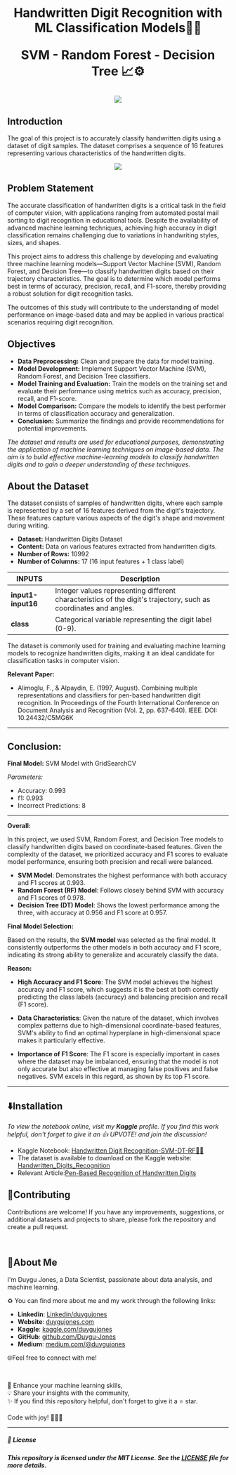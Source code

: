 <h1 align="center">
Handwritten Digit Recognition with ML Classification Models🔢📝
  
SVM - Random Forest - Decision Tree 📈⚙️
</h1>

<p align="center">
  <img src="https://github.com/Duygu-Jones/Machine-Learning-Projects/blob/main/HandWritten_Digit_Recognition_Multi-Class/img/digits2x.png?raw=true"
">
</p>

## Introduction

The goal of this project is to accurately classify handwritten digits using a dataset of digit samples. The dataset comprises a sequence of 16 features representing various characteristics of the handwritten digits.

<p align="center">
  <img src="https://github.com/Duygu-Jones/Machine-Learning-Projects/blob/main/HandWritten_Digit_Recognition_Multi-Class/img/digits3.png?raw=true"
">
</p>


## Problem Statement
The accurate classification of handwritten digits is a critical task in the field of computer vision, with applications ranging from automated postal mail sorting to digit recognition in educational tools. Despite the availability of advanced machine learning techniques, achieving high accuracy in digit classification remains challenging due to variations in handwriting styles, sizes, and shapes. 

This project aims to address this challenge by developing and evaluating three machine learning models—Support Vector Machine (SVM), Random Forest, and Decision Tree—to classify handwritten digits based on their trajectory characteristics. The goal is to determine which model performs best in terms of accuracy, precision, recall, and F1-score, thereby providing a robust solution for digit recognition tasks.

The outcomes of this study will contribute to the understanding of model performance on image-based data and may be applied in various practical scenarios requiring digit recognition.


## Objectives

- **Data Preprocessing:** Clean and prepare the data for model training.
- **Model Development:** Implement Support Vector Machine (SVM), Random Forest, and Decision Tree classifiers.
- **Model Training and Evaluation:** Train the models on the training set and evaluate their performance using metrics such as accuracy, precision, recall, and F1-score.
- **Model Comparison:** Compare the models to identify the best performer in terms of classification accuracy and generalization.
- **Conclusion:** Summarize the findings and provide recommendations for potential improvements.

*The dataset and results are used for educational purposes, demonstrating the application of machine learning techniques on image-based data. The aim is to build effective machine-learning models to classify handwritten digits and to gain a deeper understanding of these techniques.*


## About the Dataset

The dataset consists of samples of handwritten digits, where each sample is represented by a set of 16 features derived from the digit's trajectory. These features capture various aspects of the digit's shape and movement during writing.

- **Dataset:** Handwritten Digits Dataset
- **Content:** Data on various features extracted from handwritten digits.
- **Number of Rows:** 10992
- **Number of Columns:** 17 (16 input features + 1 class label)


| **INPUTS**      | **Description**                                                                                     |
|-----------------|-----------------------------------------------------------------------------------------------------|
| **input1-input16** | Integer values representing different characteristics of the digit's trajectory, such as coordinates and angles. |
| **class**       | Categorical variable representing the digit label (0-9).                                            |


The dataset is commonly used for training and evaluating machine learning models to recognize handwritten digits, making it an ideal candidate for classification tasks in computer vision.


**Relevant Paper:**
- Alimoglu, F., & Alpaydin, E. (1997, August). Combining multiple representations and classifiers for pen-based handwritten digit recognition. In Proceedings of the Fourth International Conference on Document Analysis and Recognition (Vol. 2, pp. 637-640). IEEE. DOI: 10.24432/C5MG6K  
----

## Conclusion:

**Final Model:** SVM Model with GridSearchCV 

*Parameters:*
- Accuracy: 0.993 
- f1: 0.993   
- Incorrect Predictions: 8
---

**Overall:**

In this project, we used SVM, Random Forest, and Decision Tree models to classify handwritten digits based on coordinate-based features. Given the complexity of the dataset, we prioritized accuracy and F1 scores to evaluate model performance, ensuring both precision and recall were balanced.

- **SVM Model**: Demonstrates the highest performance with both accuracy and F1 scores at 0.993.
- **Random Forest (RF) Model**: Follows closely behind SVM with accuracy and F1 scores of 0.978.
- **Decision Tree (DT) Model**: Shows the lowest performance among the three, with accuracy at 0.956 and F1 score at 0.957.

**Final Model Selection:**

Based on the results, the **SVM model** was selected as the final model. It consistently outperforms the other models in both accuracy and F1 score, indicating its strong ability to generalize and accurately classify the data.

**Reason:**

- **High Accuracy and F1 Score**: The SVM model achieves the highest accuracy and F1 score, which suggests it is the best at both correctly predicting the class labels (accuracy) and balancing precision and recall (F1 score).
  
- **Data Characteristics**: Given the nature of the dataset, which involves complex patterns due to high-dimensional coordinate-based features, SVM's ability to find an optimal hyperplane in high-dimensional space makes it particularly effective.

- **Importance of F1 Score**: The F1 score is especially important in cases where the dataset may be imbalanced, ensuring that the model is not only accurate but also effective at managing false positives and false negatives. SVM excels in this regard, as shown by its top F1 score.
---

## ⬇️Installation

*To view the notebook online, visit my **Kaggle** profile.*
*If you find this work helpful, don't forget to give it an 👍 UPVOTE! and join the discussion!*

 - Kaggle Notebook: [Handwritten Digit Recognition-SVM-DT-RF🔢📝](https://www.kaggle.com/code/duygujones/handwritten-digit-recognition-svm-dt-rf)
 - The dataset is available to download on the Kaggle website: [Handwritten_Digits_Recognition](https://www.kaggle.com/datasets/duygujones/pen-based-handwritten-digit)
 - Relevant Article:[Pen-Based Recognition of Handwritten Digits](https://archive.ics.uci.edu/dataset/81/pen+based+recognition+of+handwritten+digits)

## 🤝Contributing

Contributions are welcome! If you have any improvements, suggestions, or additional datasets and projects to share, please fork the repository and create a pull request.

<br>

## 🌱About Me

I'm Duygu Jones, a Data Scientist, passionate about data analysis, and machine learning.

♻️ You can find more about me and my work through the following links:

- **Linkedin**: [Linkedin/duygujones](https://www.linkedin.com/in/duygujones/)
- **Website**: [duygujones.com](https://duygujones.vercel.app/)
- **Kaggle**: [kaggle.com/duygujones](https://www.kaggle.com/duygujones)
- **GitHub**: [github.com/Duygu-Jones](https://github.com/Duygu-Jones)
- **Medium**: [medium.com/@duygujones](https://medium.com/@duygujones)

🌐Feel free to connect with me!

<br>

🎯 Enhance your machine learning skills,<br>
💡 Share your insights with the community,<br>
✨ If you find this repository helpful, don't forget to give it a ⭐ star.<br>

Code with joy! 👩‍💻✨

---

##### 📜 License

##### This repository is licensed under the MIT License. See the [LICENSE](LICENSE) file for more details.
